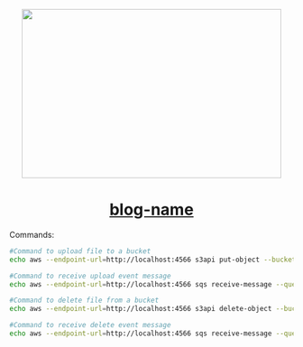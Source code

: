
<p align="center">
  <img width="460" height="300" src="image-url.png">
</p>

<h1 align="center"><a href="blog-url">blog-name
</a></h1>


Commands:

```sh
#Command to upload file to a bucket
echo aws --endpoint-url=http://localhost:4566 s3api put-object --bucket tutorial-bucket --key <key> --body <file-name>

#Command to receive upload event message
echo aws --endpoint-url=http://localhost:4566 sqs receive-message --queue-url=http://localhost:4566/000000000000/upload-file-event-sqs

#Command to delete file from a bucket
echo aws --endpoint-url=http://localhost:4566 s3api delete-object --bucket tutorial-bucket --key <key>

#Command to receive delete event message
echo aws --endpoint-url=http://localhost:4566 sqs receive-message --queue-url=http://localhost:4566/000000000000/delete-file-event-sqs
```